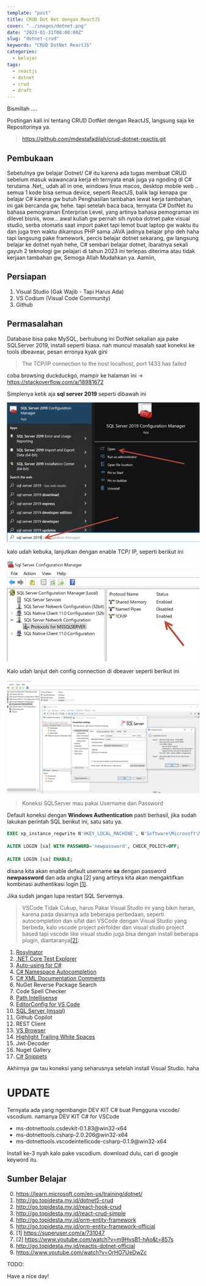 ```yaml
---
template: "post"
title: CRUD Dot Net dengan ReactJS
cover: "../images/dotnet.png"
date: "2023-01-31T08:00:00Z"
slug: "dotnet-crud"
keywords: "CRUD DotNet ReactJS"
categories:
  - belajar
tags:
  - reactjs
  - dotnet
  - crud
  - draft
---
```


Bismillah ....

Postingan kali ini tentang CRUD DotNet dengan ReactJS, langsung saja ke Repositorinya ya.

> https://github.com/mdestafadilah/crud-dotnet-reactjs.git

## Pembukaan

Sebetulnya gw belajar Dotnet/ C# itu karena ada tugas membuat CRUD sebelum masuk wawancara kerja eh ternyata enak juga ya ngoding di C# terutama .Net,, udah all in one, windows linux macos, desktop mobile web .. semua 1 kode bisa semua device, seperti ReactJS, balik lagi kenapa gw belajar C# karena gw butuh Penghasilan tambahan lewat kerja tambahan, ini gak bercanda gw, hehe. tapi setelah baca baca, ternyata C# DotNet itu bahasa pemograman Enterprise Level, yang artinya bahasa pemograman ini dilevel bisnis, wow... awal kuliah gw pernah sih nyoba dotnet pake visual studio, serba otomatis saat import paket tapi lemot buat laptop gw waktu itu dan juga tren waktu dikampus PHP sama JAVA jadinya belajar php deh haha tapi langsung pake framework, percis belajar dotnet sekarang, gw langsung belajar ke dotnet nyah hehe, C# sembari belajar dotnet, ibaratnya sekali gayuh 2 teknologi gw pelajari di tahun 2023 ini terlepas diterima atau tidak kerjaan tambahan gw, Semoga Allah Mudahkan ya. Aamiin,

## Persiapan

1. Visual Studio (Gak Wajib - Tapi Harus Ada)
2. VS Codium (Visual Code Community)
3. Github

## Permasalahan

Database bisa pake MySQL, berhubung ini DotNet sekalian aja pake SQLServer 2019, install seperti biasa. nah muncul masalah saat koneksi ke tools dbeavear, pesan erronya kyak gini

> The TCP/IP connection to the host localhost, port 1433 has failed

coba browsing duckduckgo, mampir ke halaman ini -> https://stackoverflow.com/a/18981672

Simplenya ketik aja **sql server 2019** seperti dibawah ini

![sql Server 2019](../images/sqlserver2019.png)

kalo udah kebuka, lanjutkan dengan enable TCP/ IP, seperti berikut ini

![tcp ip sql Server](../images/sqlserver-enable.png)

Kalo udah lanjut deh config connection di dbeaver seperti berikut ini

![dbeaver sql Server](../images/dbeavear-sql.png)

> Koneksi SQLServer mau pakai Username dan Password

Default koneksi dengan **Windows Authentication** pasti berhasil, jika sudah lakukan perintah SQL berikut ini, satu satu ya.

```sql
EXEC xp_instance_regwrite N'HKEY_LOCAL_MACHINE', N'Software\Microsoft\MSSQLServer\MSSQLServer', N'LoginMode', REG_DWORD, 2;

ALTER LOGIN [sa] WITH PASSWORD='newpassword', CHECK_POLICY=OFF;

ALTER LOGIN [sa] ENABLE;
```

disana kita akan enable default username **sa** dengan password **newpassword** dan ada angka [2] yang artinya kita akan mengaktifkan kombinasi authentikasi login [[1]](#1).

Jika sudah jangan lupa restart SQL Servernya.

> VSCode Tidak Cukup, harus Pakai Visual Studio
ini yang bikin heran, karena pada dasarnya ada beberapa perbedaan, seperti autocompletion dan sifat dari VSCode dengan Visual Studio yang berbeda, kalo vscode project perfolder dan visual studio project based tapi vscode like visual studio juga bisa dengan install beberapa plugin, diantaranya[[2]](#2):

1. [Rosylnator](https://marketplace.visualstudio.com/items?itemName=josefpihrt.Roslynator2022)
2. [.NET Core Test Explorer](https://marketplace.visualstudio.com/items?itemName=formulahendry.dotnet-test-explorer)
3. [Auto-using for C#](https://marketplace.visualstudio.com/items?itemName=Fudge.auto-using)
4. [C# Namespace Autocompletion](https://marketplace.visualstudio.com/items?itemName=adrianwilczynski.namespace)
5. [C# XML Documentation Comments](https://open-vsx.org/extension/k--kato/docomment)
6. NuGet Reverse Package Search
7. Code Spell Checker
8. [Path Intellisense](https://open-vsx.org/extension/christian-kohler/path-intellisense)
9. [EditorConfig for VS Code](https://open-vsx.org/extension/EditorConfig/EditorConfig)
10. [SQL Server (mssql)](https://open-vsx.org/extension/ms-mssql/mssql)
11. Github Copilot
12. REST Client
13. [VS Browser](https://marketplace.visualstudio.com/items?itemName=Phu1237.vs-browser)
14. [Highlight Trailing White Spaces](https://open-vsx.org/extension/ybaumes/highlight-trailing-white-spaces)
15. Jwt-Decoder
16. Nuget Gallery
17. [C# Snippets](https://marketplace.visualstudio.com/items?itemName=jorgeserrano.vscode-csharp-snippets)

Akhirnya gw tau koneksi yang seharusnya setelah install Visual Studio. haha

# UPDATE

Ternyata ada yang ngembangin DEV KIT C# buat Pengguna vscode/ vscodium. namanya DEV KIT C# for VSCode

- ms-dotnettools.csdevkit-0.1.83@win32-x64
- ms-dotnettools.csharp-2.0.206@win32-x64
- ms-dotnettools.vscodeintellicode-csharp-0.1.9@win32-x64

Install ke-3 nyah kalo pake vscodium. download dulu, cari di google keyword itu.

## Sumber Belajar

0. https://learn.microsoft.com/en-us/training/dotnet/
1. http://go.topidesta.my.id/dotnet5-crud
2. http://go.topidesta.my.id/react-hook-crud
3. http://go.topidesta.my.id/react-crud-simple
4. http://go.topidesta.my.id/orm-entity-framework
5. http://go.topidesta.my.id/orm-entity-framework-official
6. <a id="1">[1] https://superuser.com/a/731047</a>
7. <a id="2">[2] https://www.youtube.com/watch?v=m9HvsB1-hAo&t=857s</a>
8. http://go.topidesta.my.id/reactjs-dotnet-official
9. https://www.youtube.com/watch?v=OrHO7UeDwZc

TODO:

Have a nice day!
